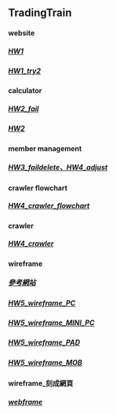 ## TradingTrain
#### website
##### [HW1](https://ya-rong.github.io/TradingTrain/221120_HW1/)
##### [HW1_try2](https://ya-rong.github.io/TradingTrain/221120_HW1/try2/try2.html)
#### calculator
##### [HW2_fail](https://ya-rong.github.io/TradingTrain/221127_HW2/index.html)
##### [HW2](https://ya-rong.github.io//TradingTrain/221127_HW2/try3/index3.html)
#### member management
##### [HW3_faildelete、HW4_adjust](https://ya-rong.github.io//TradingTrain/221204_HW3/index.html)
#### crawler flowchart
##### [HW4_crawler_flowchart](https://github.com/Ya-Rong/TradingTrain/blob/main/221211_HW4/HW4_crawler_flowchart_2.png)
#### crawler
##### [HW4_crawler](https://github.com/Ya-Rong/TradingTrain/blob/main/221211_HW4/HW4_try5%20copy.ipynb)
#### wireframe
##### [參考網站](file:///C:/Users/happy/Downloads/2022%20TradingTrain%E9%8E%9A%E5%9C%88%E8%A8%93%E7%B7%B4/HW5/%E8%81%AF%E5%90%88%E5%A0%B1%EF%BD%9C%E7%9B%A3%E7%9D%A3%E6%9C%89%E6%AC%8A%E5%8A%9B%E7%9A%84%E4%BA%BA%EF%BC%8C%E9%97%9C%E6%87%B7%E6%9C%89%E9%9C%80%E8%A6%81%E7%9A%84%E4%BA%BA.html)
##### [HW5_wireframe_PC](https://github.com/Ya-Rong/TradingTrain/blob/main/230103_HW5/PC.png)
##### [HW5_wireframe_MINI_PC](https://github.com/Ya-Rong/TradingTrain/blob/main/230103_HW5/MINI%20PC.png)
##### [HW5_wireframe_PAD](https://github.com/Ya-Rong/TradingTrain/blob/main/230103_HW5/PAD.png)
##### [HW5_wireframe_MOB](https://github.com/Ya-Rong/TradingTrain/blob/main/230103_HW5/MOB.png)
#### wireframe_刻成網頁
<!-- ##### [HW6_wireframe_刻成網頁]() -->
##### [webframe](https://ya-rong.github.io//TradingTrain/230108_HW6/index1.html)